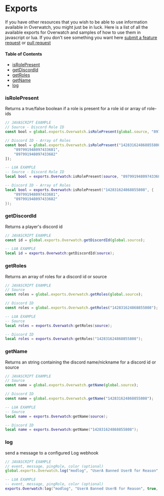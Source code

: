 # Exports

If you have other resources that you wish to be able to use information available in Overwatch, you might just be in luck. Here is a list of all the available exports for Overwatch and samples of how to use them in javascript or lua. If you don't see something you want here [submit a feature request](https://github.com/EngineerShawn/Overwatch/issues/new/choose) or [pull request](https://github.com/EngineerShawn/Overwatch/pulls)

#### Table of Contents
- [isRolePresent](#isrolepresent)
- [getDiscordId](#getDiscordId)
- [getRoles](#getroles)
- [getName](#getname)
- [log](#log)

### isRolePresent
Returns a true/false boolean if a role is present for a role id or array of role-ids

```js
// JAVASCRIPT EXAMPLE
// Source - Discord Role ID
const bool = global.exports.Overwatch.isRolePresent(global.source, "897991948097433681");

// Discord ID - Array of Roles
const bool = global.exports.Overwatch.isRolePresent("142831624868855808", [
    "897991948097433681",
    "897991948097433682"
]);
```
```lua
-- LUA EXAMPLE
-- Source - Discord Role ID
local bool = exports.Overwatch:isRolePresent(source, "897991948097433681");

-- Discord ID - Array of Roles
local bool = exports.Overwatch:isRolePresent("142831624868855808", {
    "897991948097433681",
    "897991948097433682"
});
```


### getDiscordId
Returns a player's discord id

```js
// JAVASCRIPT EXAMPLE
const id = global.exports.Overwatch.getDiscordId(global.source);
```
```lua
-- LUA EXAMPLE
local id = exports.Overwatch:getDiscordId(source);
```



### getRoles
Returns an array of roles for a discord id or source

```js
// JAVASCRIPT EXAMPLE
// Source
const roles = global.exports.Overwatch.getRoles(global.source);

// Discord ID
const roles = global.exports.Overwatch.getRoles("142831624868855808");
```
```lua
-- LUA EXAMPLE
-- Source
local roles = exports.Overwatch:getRoles(source);

-- Discord ID
local roles = exports.Overwatch:getRoles("142831624868855808");
```


### getName
Returns an string containing the discord name/nickname for a discord id or source

```js
// JAVASCRIPT EXAMPLE
// Source
const name = global.exports.Overwatch.getName(global.source);

// Discord ID
const name = global.exports.Overwatch.getName("142831624868855808");
```
```lua
-- LUA EXAMPLE
-- Source
local name = exports.Overwatch:getName(source);

-- Discord ID
local name = exports.Overwatch:getName("142831624868855808");
```


### log
send a message to a configured Log webhook

```js
// JAVASCRIPT EXAMPLE
// event, message, pingRole, color (optional)
global.exports.Overwatch.log("modlog", "UserA Banned UserB for Reason", true, "#FF0000");

```
```lua
-- LUA EXAMPLE
-- event, message, pingRole, color (optional)
exports.Overwatch:log("modlog", "UserA Banned UserB for Reason", true, "#FF0000");
```

